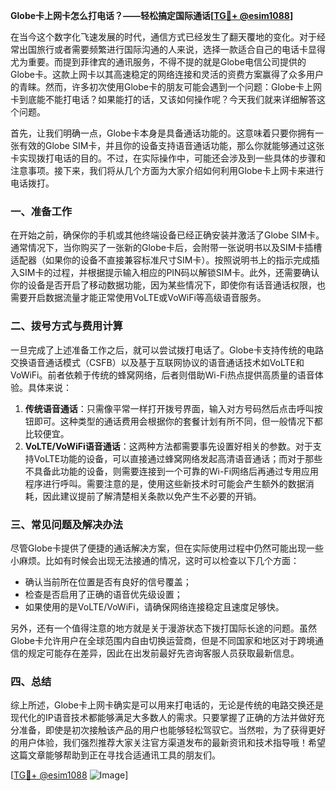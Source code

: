**Globe卡上网卡怎么打电话？——轻松搞定国际通话[[TG💪+ @esim1088](https://t.me/s/esim1088)]**

在当今这个数字化飞速发展的时代，通信方式已经发生了翻天覆地的变化。对于经常出国旅行或者需要频繁进行国际沟通的人来说，选择一款适合自己的电话卡显得尤为重要。而提到菲律宾的通讯服务，不得不提的就是Globe电信公司提供的Globe卡。这款上网卡以其高速稳定的网络连接和灵活的资费方案赢得了众多用户的青睐。然而，许多初次使用Globe卡的朋友可能会遇到一个问题：Globe卡上网卡到底能不能打电话？如果能打的话，又该如何操作呢？今天我们就来详细解答这个问题。

首先，让我们明确一点，Globe卡本身是具备通话功能的。这意味着只要你拥有一张有效的Globe SIM卡，并且你的设备支持语音通话功能，那么你就能够通过这张卡实现拨打电话的目的。不过，在实际操作中，可能还会涉及到一些具体的步骤和注意事项。接下来，我们将从几个方面为大家介绍如何利用Globe卡上网卡来进行电话拨打。

### 一、准备工作

在开始之前，确保你的手机或其他终端设备已经正确安装并激活了Globe SIM卡。通常情况下，当你购买了一张新的Globe卡后，会附带一张说明书以及SIM卡插槽适配器（如果你的设备不直接兼容标准尺寸SIM卡）。按照说明书上的指示完成插入SIM卡的过程，并根据提示输入相应的PIN码以解锁SIM卡。此外，还需要确认你的设备是否开启了移动数据功能，因为某些情况下，即使你有话音通话权限，也需要开启数据流量才能正常使用VoLTE或VoWiFi等高级语音服务。

### 二、拨号方式与费用计算

一旦完成了上述准备工作之后，就可以尝试拨打电话了。Globe卡支持传统的电路交换语音通话模式（CSFB）以及基于互联网协议的语音通话技术如VoLTE和VoWiFi。前者依赖于传统的蜂窝网络，后者则借助Wi-Fi热点提供高质量的语音体验。具体来说：

1. **传统语音通话**：只需像平常一样打开拨号界面，输入对方号码然后点击呼叫按钮即可。这种类型的通话费用会根据你的套餐计划有所不同，但一般情况下都比较便宜。
2. **VoLTE/VoWiFi语音通话**：这两种方法都需要事先设置好相关的参数。对于支持VoLTE功能的设备，可以直接通过蜂窝网络发起高清语音通话；而对于那些不具备此功能的设备，则需要连接到一个可靠的Wi-Fi网络后再通过专用应用程序进行呼叫。需要注意的是，使用这些新技术时可能会产生额外的数据消耗，因此建议提前了解清楚相关条款以免产生不必要的开销。

### 三、常见问题及解决办法

尽管Globe卡提供了便捷的通话解决方案，但在实际使用过程中仍然可能出现一些小麻烦。比如有时候会出现无法接通的情况，这时可以检查以下几个方面：
- 确认当前所在位置是否有良好的信号覆盖；
- 检查是否启用了正确的语音优先级设置；
- 如果使用的是VoLTE/VoWiFi，请确保网络连接稳定且速度足够快。

另外，还有一个值得注意的地方就是关于漫游状态下拨打国际长途的问题。虽然Globe卡允许用户在全球范围内自由切换运营商，但是不同国家和地区对于跨境通信的规定可能存在差异，因此在出发前最好先咨询客服人员获取最新信息。

### 四、总结

综上所述，Globe卡上网卡确实是可以用来打电话的，无论是传统的电路交换还是现代化的IP语音技术都能够满足大多数人的需求。只要掌握了正确的方法并做好充分准备，即使是初次接触该产品的用户也能够轻松驾驭它。当然啦，为了获得更好的用户体验，我们强烈推荐大家关注官方渠道发布的最新资讯和技术指导哦！希望这篇文章能够帮助到正在寻找合适通讯工具的朋友们。

[[TG💪+ @esim1088](https://t.me/s/esim1088) ![Image](https://i.postimg.cc/4NQfJmqS/Snipaste-2025-05-13-00-14-12.png)]